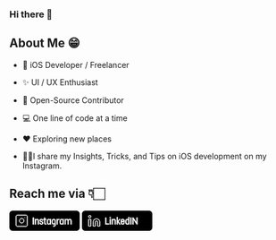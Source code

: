 ### Hi there 👋

<!--
**twentyone24/twentyone24** is a ✨ _special_ ✨ repository because its `README.md` (this file) appears on your GitHub profile.

Here are some ideas to get you started:

- 🔭 I’m currently working on ...
- 🌱 I’m currently learning ...
- 👯 I’m looking to collaborate on ...
- 🤔 I’m looking for help with ...
- 💬 Ask me about ...
- 📫 How to reach me: ...
- 😄 Pronouns: ...
- ⚡ Fun fact: ...
-->

## About Me 😁
* 📱 iOS Developer / Freelancer

* ✨ UI / UX Enthusiast

* 📖 Open-Source Contributor

* 💻 One line of code at a time

* ♥️ Exploring new places

* 💁🏻I share my Insights, Tricks, and Tips on iOS development on my Instagram.



## Reach me via 👇🏻

[![Instagram](https://raw.githubusercontent.com/Shubham0812/SearchX/master/insta.png)](https://www.instagram.com/twentyone24.dev/) [![Linkedin](https://raw.githubusercontent.com/Shubham0812/SearchX/master/linkedIn.png)](https://www.linkedin.com/in/navemics/)

